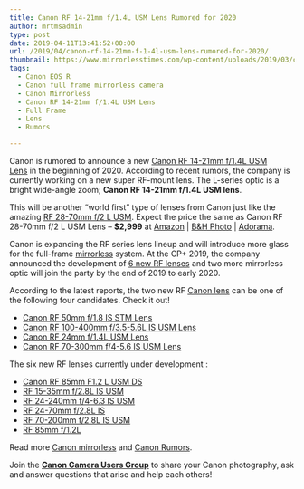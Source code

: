 ```yaml
---
title: Canon RF 14-21mm f/1.4L USM Lens Rumored for 2020
author: mrtmsadmin
type: post
date: 2019-04-11T13:41:52+00:00
url: /2019/04/canon-rf-14-21mm-f-1-4l-usm-lens-rumored-for-2020/
thumbnail: https://www.mirrorlesstimes.com/wp-content/uploads/2019/03/canon-rf135mm-f14l-usm-lens-rumors.jpg
tags:
  - Canon EOS R
  - Canon full frame mirrorless camera
  - Canon Mirrorless
  - Canon RF 14-21mm f/1.4L USM Lens
  - Full Frame
  - Lens
  - Rumors

---
```

Canon is rumored to announce a new [Canon RF 14-21mm f/1.4L USM Lens][1] in the beginning of 2020. According to recent rumors, the company is currently working on a new super RF-mount lens. The L-series optic is a bright wide-angle zoom; **Canon RF 14-21mm f/1.4L USM lens**.

This will be another “world first” type of lenses from Canon just like the amazing <a href="https://www.mirrorlesstimes.com/tag/canon-rf-28-70mm-f-2l-usm/" target="_blank" rel="noopener">RF 28-70mm f/2 L USM</a>. Expect the price the same as Canon RF 28-70mm f/2 L USM Lens – **$2,999** at <a href="https://www.amazon.com/Canon-RF-28-70mm-USM-Lens/dp/B07H4F64XL/?tag=mtimes-20" target="_blank" rel="nofollow noopener" data-amzn-asin="B07H4F64XL">Amazon</a> | <a href="https://www.bhphotovideo.com/c/product/1433713-REG/canon_rf_28_70mm_f_2l_usm.html/BI/20175/KBID/14249/" target="_blank" rel="nofollow noopener">B&H Photo</a> | <a href="https://www.adorama.com/car28702.html?KBID=68292" target="_blank" rel="nofollow noopener">Adorama</a>.<span id="more-527"></span>

Canon is expanding the RF series lens lineup and will introduce more glass for the full-frame [mirrorless][2] system. At the CP+ 2019, the company announced the development of [6 new RF lenses][3] and two more mirrorless optic will join the party by the end of 2019 to early 2020.<!--more-->

According to the latest reports, the two new RF [Canon lens][4] can be one of the following four candidates. Check it out!

  * <a href="https://www.mirrorlesstimes.com/tag/canon-rf-50mm-f-1-8-is-stm-lens/" data-wpel-link="internal">Canon RF 50mm f/1.8 IS STM Lens</a>
  * <a href="https://www.mirrorlesstimes.com/tag/canon-rf-100-400mm-f-3-5-5-6l-is-usm-lens/" data-wpel-link="internal">Canon RF 100-400mm f/3.5-5.6L IS USM Lens</a>
  * <a href="https://www.mirrorlesstimes.com/tag/canon-rf-24mm-f-1-4l-usm-lens/" data-wpel-link="internal">Canon RF 24mm f/1.4L USM Lens</a>
  * <a href="https://www.mirrorlesstimes.com/tag/canon-rf-70-300mm-f-4-5-6-is-usm-lens/" rel="tag" data-wpel-link="internal">Canon RF 70-300mm f/4-5.6 IS USM Lens</a>

The six new RF lenses currently under development :

  * [Canon RF 85mm F1.2 L USM DS][5]
  * <a href="https://www.mirrorlesstimes.com/tag/rf-15-35mm-f-2-8l-is-usm/" rel="tag">RF 15-35mm f/2.8L IS USM</a>
  * <a href="https://www.mirrorlesstimes.com/tag/rf-24-240mm-f-4-6-3-is-usm/" rel="tag">RF 24-240mm f/4-6.3 IS USM</a>
  * <a href="https://www.mirrorlesstimes.com/tag/rf-24-70mm-f-2-8l-is/" rel="tag">RF 24-70mm f/2.8L IS</a>
  * <a href="https://www.mirrorlesstimes.com/tag/rf-70-200mm-f-2-8l-is-usm/" rel="tag">RF 70-200mm f/2.8L IS USM</a>
  * <a href="https://www.mirrorlesstimes.com/tag/rf-85mm-f-1-2l/" rel="tag">RF 85mm f/1.2L</a>

Read more <a href="https://www.mirrorlesstimes.com/tag/canon-mirrorless/" target="_blank" rel="noopener">Canon mirrorless</a> and <a href="https://www.bestcameranews.com/tag/canon-rumors/" target="_blank" rel="noopener">Canon Rumors</a>.

Join the <a title="" href="https://www.facebook.com/groups/185572945112087/" target="_blank" rel="external nofollow noopener"><strong>Canon Camera Users Group</strong></a> to share your Canon photography, ask and answer questions that arise and help each others!

 [1]: https://www.bestcameranews.com/tag/canon-rf-14-21mm-f-1-4l-usm-lens/
 [2]: https://www.bestcameranews.com/tag/mirrorless/
 [3]: https://www.mirrorlesstimes.com/2019/03/six-new-canon-rf-lenses-in-development/
 [4]: https://www.bestcameranews.com/tag/canon-lens/
 [5]: https://www.dailycameranews.com/tag/rf-85mm-f-1-2-l-usm-ds/